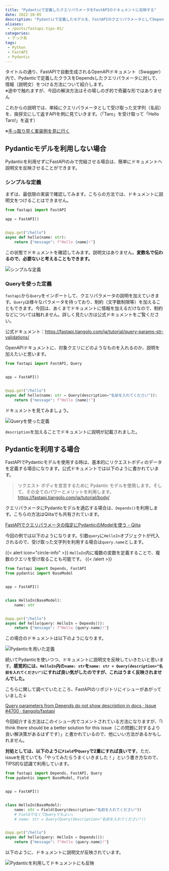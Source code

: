 ```yaml
---
title: "Pydanticで定義したクエリパラメータをFastAPIのドキュメントに反映する"
date: 2022-10-05
description: "Pydanticで定義したモデルを、FastAPIのクエリパラメータとしてDependsしたときに、自動生成されるOpenAPIに詳細情報（説明文）を表示させる方法。"
aliases:
 - /posts/fastapi-tips-01/
categories:
 - テック系
tags:
 - Python
 - FastAPI
 - Pydantic
---
```


タイトルの通り、FastAPIで自動生成されるOpenAPIドキュメント（Swagger）内で、Pydanticで定義したクラスをDependsしたクエリパラメータに対して、情報（説明文）をつける方法について紹介します。\
※途中で触れますが、今回の解決方法はその場しのぎ的で奇麗な形ではありません

これからの説明では、単純にクエリパラメータとして受け取った文字列（名前）を、挨拶文にして返すAPIを例に見ていきます。（「Taro」を受け取って「Hello Taro!」を返す）

※[手っ取り早く実装例を見に行く](#pydanticを利用する場合)

## Pydanticモデルを利用しない場合

Pydanticを利用せずにFastAPIのみで完結させる場合は、簡単にドキュメントへ説明文を反映させることができます。

### シンプルな定義

まずは、最低限の実装で確認してみます。こちらの方法では、ドキュメントに説明文をつけることはできません。

```main.py
from fastapi import FastAPI

app = FastAPI()


@app.get("/hello")
async def hello(name: str):
    return {"message": f"Hello {name}!"}
```

この状態でドキュメントを確認してみます。説明文はありません。**変数名で伝わるので、必要ないと考えることもできます。**

![シンプルな定義](OpenAPI-01.png "シンプルな定義")

### Queryを使った定義

`fastapi`から`Query`をインポートして、クエリパラメータの説明を加えていきます。`Query`は様々なパラメータを持っており、制約（文字数制限等）を加えることもできます。今回は、あくまでドキュメントに情報を加えるだけなので、制約などについては触れません。詳しく見たい方は公式ドキュメントをご覧ください。

公式ドキュメント：<https://fastapi.tiangolo.com/ja/tutorial/query-params-str-validations/>

OpenAPIドキュメントに、対象クエリにどのようなものを入れるのか、説明を加えたいと思います。

```main.py
from fastapi import FastAPI, Query


app = FastAPI()


@app.get("/hello")
async def hello(name: str = Query(description="名前を入れてください")):
    return {"message": f"Hello {name}!"}
```

ドキュメントを見てみましょう。

![Queryを使った定義](OpenAPI-02.png "Queryを使った定義")


`description`を加えることでドキュメントに説明が記載されました。

## Pydanticを利用する場合

FastAPIでPydanticモデルを使用する時は、基本的にリクエストボディのデータを定義する場合になります。公式ドキュメントでは以下のように書かれています。

> リクエスト ボディを宣言するために Pydantic モデルを使用します。そして、その全てのパワーとメリットを利用します。
> <https://fastapi.tiangolo.com/ja/tutorial/body/>

クエリパラメータにPydanticモデルを適応する場合は、`Depends()`を利用します。こちらの方法はQiitaでも共有されています。

[FastAPIでクエリパラメータの指定にPydanticのModelを使う - Qiita](https://qiita.com/tamanugi/items/f3dd35ead7cf90eea24a)

今回の例では以下のようになります。引数`query`に`HelloIn`オブジェクトが代入されるので、受け取った文字列を利用する場合は`query.name`とします。

{{< alert  icon="circle-info" >}}
`HelloIn`内に複数の変数を定義することで、複数のクエリを受け取ることも可能です。
{{< /alert >}}

```main.py
from fastapi import Depends, FastAPI
from pydantic import BaseModel


app = FastAPI()


class HelloIn(BaseModel):
    name: str


@app.get("/hello")
async def hello(query: HelloIn = Depends()):
    return {"message": f"Hello {query.name}!"}

```

この場合のドキュメントは以下のようになります。

![Pydanticを用いた定義](OpenAPI-01.png "Pydanticを用いた定義")


続いてPydanticを使いつつ、ドキュメントに説明文を反映していきたいと思います。**感覚的には、`HelloIn`内の`name: str`を`name: str = Query(description="名前を入れてください")`にすれば良い気がしたのですが、これはうまく反映されませんでした。**

こちらに関して調べていたところ、FastAPIのリポジトリにイシューがあがっていました↓

[Query parameters from Depends do not show description in docs · Issue #4700 · tiangolo/fastapi](https://github.com/tiangolo/fastapi/issues/4700)

今回紹介する方法はこのイシュー内でコメントされている方法になりますが、「I think there should be a better solution for this issue（この問題に対するより良い解決策があるはずです）」と書かれているので、他にいい方法があるかもしれません。

**対処としては、以下のように`Field`や`Query`で2重にすれば良いです**。ただ、issueを見ていても「やってみたらうまくいきました！」という書き方なので、TIPS的な認識で利用しています。

```main.py
from fastapi import Depends, FastAPI, Query
from pydantic import BaseModel, Field


app = FastAPI()


class HelloIn(BaseModel):
    name: str = Field(Query(description="名前を入れてください"))
    # FieldでなくてQueryでもよい↓
    # name: str = Query(Query(description="名前を入れてください"))


@app.get("/hello")
async def hello(query: HelloIn = Depends()):
    return {"message": f"Hello {query.name}!"}
```

以下のように、ドキュメントに説明文が反映されています。

![Pydanticを利用してドキュメントにも反映](OpenAPI-02.png "Pydanticを利用してドキュメントにも反映")
